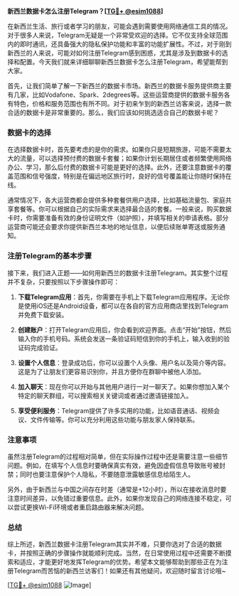 **新西兰数据卡怎么注册Telegram？[[TG💪+ @esim1088](https://t.me/s/esim1088)]**

在新西兰生活、旅行或者学习的朋友，可能会遇到需要使用网络通信工具的情况。对于很多人来说，Telegram无疑是一个非常受欢迎的选择。它不仅支持全球范围内的即时通讯，还具备强大的隐私保护功能和丰富的功能扩展性。不过，对于刚到新西兰的人来说，可能对如何注册Telegram感到困惑，尤其是涉及到数据卡的选择和配置。今天我们就来详细聊聊新西兰数据卡怎么注册Telegram，希望能帮到大家。

首先，让我们简单了解一下新西兰的数据卡市场。新西兰的数据卡服务提供商主要有几家，比如Vodafone、Spark、2degrees等。这些运营商提供的数据卡服务各有特色，价格和服务范围也有所不同。对于初来乍到的新西兰访客来说，选择一款合适的数据卡是非常重要的。那么，我们应该如何挑选适合自己的数据卡呢？

### 数据卡的选择

在选择数据卡时，首先要考虑的是你的需求。如果你只是短期旅游，可能不需要太大的流量，可以选择预付费的数据卡套餐；如果你计划长期居住或者频繁使用网络办公、学习，那么后付费的数据卡可能是更好的选择。此外，还要注意数据卡的覆盖范围和信号强度，特别是在偏远地区旅行时，良好的信号覆盖能让你随时保持在线。

通常情况下，各大运营商都会提供多种套餐供用户选择，比如基础流量包、家庭共享套餐等。你可以根据自己的实际需求来选择最合适的套餐。一般来说，购买数据卡时，你需要准备有效的身份证明文件（如护照），并填写相关的申请表格。部分运营商可能还会要求你提供新西兰本地的地址信息，以便后续账单寄送或服务通知。

### 注册Telegram的基本步骤

接下来，我们进入正题——如何用新西兰的数据卡注册Telegram。其实整个过程并不复杂，只要按照以下步骤操作即可：

1. **下载Telegram应用**：首先，你需要在手机上下载Telegram应用程序。无论你是使用iOS还是Android设备，都可以在各自的官方应用商店里找到Telegram并免费下载安装。

2. **创建账户**：打开Telegram应用后，你会看到欢迎界面。点击“开始”按钮，然后输入你的手机号码。系统会发送一条验证码短信到你的手机上，输入收到的验证码完成验证。

3. **设置个人信息**：登录成功后，你可以设置个人头像、用户名以及简介等内容。这是为了让朋友们更容易识别你，并且方便你在群聊中被他人添加。

4. **加入聊天**：现在你可以开始与其他用户进行一对一聊天了。如果你想加入某个特定的聊天群组，可以搜索相关关键词或者通过邀请链接加入。

5. **享受便利服务**：Telegram提供了许多实用的功能，比如语音通话、视频会议、文件传输等。你可以充分利用这些功能与朋友家人保持联系。

### 注意事项

虽然注册Telegram的过程相对简单，但在实际操作过程中还是需要注意一些细节问题。例如，在填写个人信息时要确保真实有效，避免因虚假信息导致账号被封禁；同时也要注意保护个人隐私，不要随意泄露敏感信息给陌生人。

另外，由于新西兰与中国之间存在时差（通常是+12小时），所以在接收消息时要注意时间差异，以免错过重要信息。此外，如果你发现自己的网络连接不稳定，可以尝试更换Wi-Fi环境或者重启路由器来解决问题。

### 总结

综上所述，新西兰数据卡注册Telegram其实并不难，只要你选对了合适的数据卡，并按照正确的步骤操作就能顺利完成。当然，在日常使用过程中还需要不断摸索和适应，才能更好地发挥Telegram的优势。希望本文能够帮助到那些正在为注册Telegram而苦恼的新西兰访客们！如果还有其他疑问，欢迎随时留言讨论哦~

[[TG💪+ @esim1088](https://t.me/s/esim1088) ![Image](https://i.postimg.cc/4NQfJmqS/Snipaste-2025-05-13-00-14-12.png)]